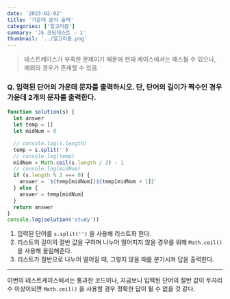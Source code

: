 ```yaml
---
date: '2023-02-02'
title: '가운데 문자 출력'
categories: ['알고리즘']
summary: 'JS 코딩테스트 - 1'
thumbnail: '../알고리즘.png'
---
```


> 테스트케이스가 부족한 문제이기 때문에 현재 케이스에서는 패스될 수 있으나, 예외의 경우가 존재할 수 있음

### Q. 입력된 단어의 가운데 문자를 출력하시오. 단, 단어의 길이가 짝수인 경우 가운데 2개의 문자를 출력한다.

```javascript
function solution(s) {
  let answer
  let temp = []
  let midNum = 0

  // console.log(s.length)
  temp = s.split('')
  // console.log(temp)
  midNum = Math.ceil(s.length / 2) - 1
  // console.log(midNum)
  if (s.length % 2 === 0) {
    answer = `${temp[midNum]}${temp[midNum + 1]}`
  } else {
    answer = temp[midNum]
  }
  return answer
}
console.log(solution('study'))
```

1. 입력된 단어를 `s.split('')` 을 사용해 리스트화 한다.
2. 리스트의 길이의 절반 값을 구하며 나누어 떨어지지 않을 경우를 위해 `Math.ceil()` 을 사용해 올림해준다.
3. 리스트가 절반으로 나누어 떨어질 때, 그렇지 않을 때를 분기시켜 답을 출력한다.

---

이번의 테스트케이스에서는 통과한 코드이나,
지금보니 입력된 단어의 절반 값이 두자리 수 이상이되면 `Math.ceil()` 을 사용할 경우 정확한 답이 될 수 없을 것 같다.
